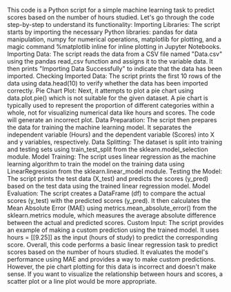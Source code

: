 This code is a Python script for a simple machine learning task to predict scores based on the number of hours studied. Let's go through the code step-by-step to understand its functionality:
Importing Libraries: The script starts by importing the necessary Python libraries: pandas for data manipulation, numpy for numerical operations, matplotlib for plotting, and a magic command %matplotlib inline for inline plotting in Jupyter Notebooks.
Importing Data: The script reads the data from a CSV file named "Data.csv" using the pandas read_csv function and assigns it to the variable data. It then prints "Importing Data Successfully" to indicate that the data has been imported.
Checking Imported Data: The script prints the first 10 rows of the data using data.head(10) to verify whether the data has been imported correctly.
Pie Chart Plot: Next, it attempts to plot a pie chart using data.plot.pie() which is not suitable for the given dataset. A pie chart is typically used to represent the proportion of different categories within a whole, not for visualizing numerical data like hours and scores. The code will generate an incorrect plot.
Data Preparation: The script then prepares the data for training the machine learning model. It separates the independent variable (Hours) and the dependent variable (Scores) into X and y variables, respectively.
Data Splitting: The dataset is split into training and testing sets using train_test_split from the sklearn.model_selection module.
Model Training: The script uses linear regression as the machine learning algorithm to train the model on the training data using LinearRegression from the sklearn.linear_model module.
Testing the Model: The script prints the test data (X_test) and predicts the scores (y_pred) based on the test data using the trained linear regression model.
Model Evaluation: The script creates a DataFrame (df) to compare the actual scores (y_test) with the predicted scores (y_pred). It then calculates the Mean Absolute Error (MAE) using metrics.mean_absolute_error() from the sklearn.metrics module, which measures the average absolute difference between the actual and predicted scores.
Custom Input: The script provides an example of making a custom prediction using the trained model. It uses hours = [[9.25]] as the input (hours of study) to predict the corresponding score.
Overall, this code performs a basic linear regression task to predict scores based on the number of hours studied. It evaluates the model's performance using MAE and provides a way to make custom predictions. However, the pie chart plotting for this data is incorrect and doesn't make sense. If you want to visualize the relationship between hours and scores, a scatter plot or a line plot would be more appropriate.
